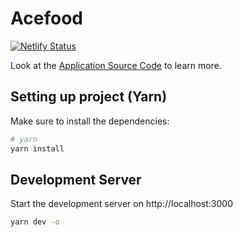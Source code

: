 # Acefood

[![Netlify Status](https://api.netlify.com/api/v1/badges/c5523bc0-5762-480e-852e-98907eab3f5c/deploy-status)](https://app.netlify.com/sites/merry-figolla-0e9810/deploys)

Look at the [Application Source Code](https://github.com/AjibsBaba/acefood) to learn more.

## Setting up project (Yarn)

Make sure to install the dependencies:

```bash
# yarn
yarn install

```

## Development Server

Start the development server on http://localhost:3000

```bash
yarn dev -o
```


